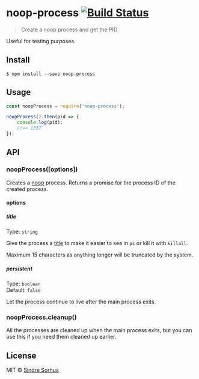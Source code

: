 # noop-process [![Build Status](https://travis-ci.org/sindresorhus/noop-process.svg?branch=master)](https://travis-ci.org/sindresorhus/noop-process)

> Create a noop process and get the PID

Useful for testing purposes.


## Install

```
$ npm install --save noop-process
```


## Usage

```js
const noopProcess = require('noop-process');

noopProcess().then(pid => {
	console.log(pid);
	//=> 1337
});
```


## API

### noopProcess([options])

Creates a [noop](https://en.wikipedia.org/wiki/NOP) process. Returns a promise for the process ID of the created process.

#### options

##### title

Type: `string`

Give the process a [title](https://nodejs.org/api/process.html#process_process_title) to make it easier to see in `ps` or kill it with `killall`.

Maximum 15 characters as anything longer will be truncated by the system.

##### persistent

Type: `boolean`  
Default: `false`

Let the process continue to live after the main process exits.

### noopProcess.cleanup()

All the processes are cleaned up when the main process exits, but you can use this if you need them cleaned up earlier.


## License

MIT © [Sindre Sorhus](http://sindresorhus.com)
